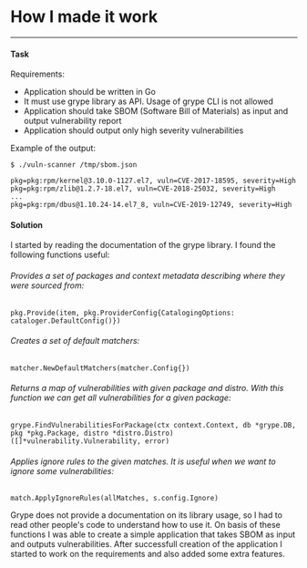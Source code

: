 # How I made it work
---

#### Task
Requirements:
- Application should be written in Go
- It must use grype library as API. Usage of grype CLI is not allowed
- Application should take SBOM (Software Bill of Materials) as input and output vulnerability report
- Application should output only high severity vulnerabilities

Example of the output:
```
$ ./vuln-scanner /tmp/sbom.json 

pkg=pkg:rpm/kernel@3.10.0-1127.el7, vuln=CVE-2017-18595, severity=High
pkg=pkg:rpm/zlib@1.2.7-18.el7, vuln=CVE-2018-25032, severity=High
...
pkg=pkg:rpm/dbus@1.10.24-14.el7_8, vuln=CVE-2019-12749, severity=High

```

#### Solution

I started by reading the documentation of the grype library. I found the following functions useful:

###### Provides a set of packages and context metadata describing where they were sourced from:
    pkg.Provide(item, pkg.ProviderConfig{CatalogingOptions: cataloger.DefaultConfig()})

###### Creates a set of default matchers:
    matcher.NewDefaultMatchers(matcher.Config{})
    
###### Returns a map of vulnerabilities with given package and distro. With this function we can get all vulnerabilities for a given package:
    grype.FindVulnerabilitiesForPackage(ctx context.Context, db *grype.DB, pkg *pkg.Package, distro *distro.Distro) ([]*vulnerability.Vulnerability, error)


###### Applies ignore rules to the given matches. It is useful when we want to ignore some vulnerabilities:
    match.ApplyIgnoreRules(allMatches, s.config.Ignore)

Grype does not provide a documentation on its library usage, so I had to read other people's code to understand how to use it. On basis of these functions I was able to create a simple application that takes SBOM as input and outputs vulnerabilities. After successfull creation of the application I started to work on the requirements and also added some extra features.





